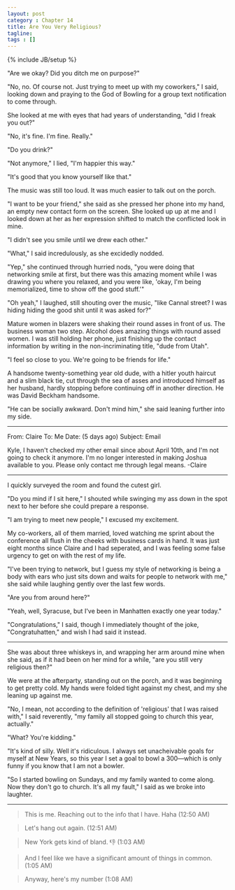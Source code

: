 ```yaml
---
layout: post
category : Chapter 14
title: Are You Very Religious?
tagline:
tags : []
---
```

{% include JB/setup %}

"Are we okay? Did you ditch me on purpose?"

"No, no. Of course not. Just trying to meet up with my coworkers," I said, looking down and praying to the God of Bowling for a group text notification to come through. 

She looked at me with eyes that had years of understanding, "did I freak you out?"

"No, it's fine. I'm fine. Really."

"Do you drink?"

"Not anymore," I lied, "I'm happier this way."

"It's good that you know yourself like that."

The music was still too loud. It was much easier to talk out on the porch.

"I want to be your friend," she said as she pressed her phone into my hand, an empty new contact form on the screen. She looked up up at me and I looked down at her as her expression shifted to match the conflicted look in mine.

"I didn't see you smile until we drew each other."

"What," I said incredulously, as she excidedly nodded.

"Yep," she continued through hurried nods, "you were doing that networking smile at first, but there was this amazing moment while I was drawing you where you relaxed, and you were like, 'okay, I'm being memorialized, time to show off the good stuff.'"

"Oh yeah," I laughed, still shouting over the music, "like Cannal street? I was hiding hiding the good shit until it was asked for?"

Mature women in blazers were shaking their round asses in front of us. The business woman two step. Alcohol does amazing things with round assed women. I was still holding her phone, just finishing up the contact information by writing in the non-incriminating title, "dude from Utah".

"I feel so close to you. We're going to be friends for life."

A handsome twenty-something year old dude, with a hitler youth haircut and a slim black tie, cut through the sea of asses and introduced himself as her husband, hardly stopping before continuing off in another direction. He was David Beckham handsome.

"He can be socially awkward. Don't mind him," she said leaning further into my side.

--------

From: Claire
To: Me
Date: (5 days ago)
Subject: Email

Kyle,
I haven't checked my other email since about April 10th, and I'm not going to check it anymore.
I'm no longer interested in making Joshua available to you.
Please only contact me through legal means.
-Claire

--------

I quickly surveyed the room and found the cutest girl.

"Do you mind if I sit here," I shouted while swinging my ass down in the spot next to her before she could prepare a response.

"I am trying to meet new people," I excused my excitement. 

My co-workers, all of them married, loved watching me sprint about the conference all flush in the cheeks with business cards in hand. It was just eight months since Claire and I had seperated, and I was feeling some false urgency to get on with the rest of my life.

"I've been trying to network, but I guess my style of networking is being a body with ears who just sits down and waits for people to network with me," she said while laughing gently over the last few words.

"Are you from around here?"

"Yeah, well, Syracuse, but I've been in Manhatten exactly one year today."

"Congratulations," I said, though I immediately thought of the joke, "Congratuhatten," and wish I had said it instead.

-------

She was about three whiskeys in, and wrapping her arm around mine when she said, as if it had been on her mind for a while, "are you still very religious then?"

We were at the afterparty, standing out on the porch, and it was beginning to get pretty cold. My hands were folded tight against my chest, and my she leaning up against me. 

"No, I mean, not according to the definition of 'religious' that I was raised with," I said reverently, "my family all stopped going to church this year, actually."

"What? You're kidding."

"It's kind of silly. Well it's ridiculous. I always set unacheivable goals for myself at New Years, so this year I set a goal to bowl a 300—which is only funny if you know that I am not a bowler.

"So I started bowling on Sundays, and my family wanted to come along. Now they don't go to church. It's all my fault," I said as we broke into laughter.

------

> This is me. Reaching out to the info that I have. Haha (12:50 AM)

> Let's hang out again. (12:51 AM)

> New York gets kind of bland. 👎 (1:03 AM)

> And I feel like we have a significant amount of things in common. (1:05 AM)

> Anyway, here's my number (1:08 AM)